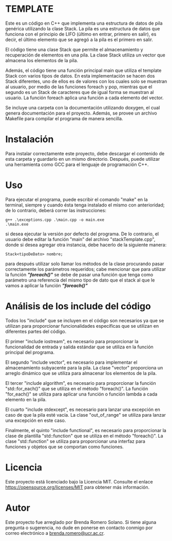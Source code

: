 # TEMPLATE 

Este es un código en C++ que implementa una estructura de datos de pila genérica utilizando la clase Stack. La pila es una estructura de datos que funciona con el principio de LIFO (último en entrar, primero en salir), es decir, el último elemento que se agregó a la pila es el primero en salir.

El código tiene una clase Stack que permite el almacenamiento y recuperación de elementos en una pila. La clase Stack utiliza un vector que almacena los elementos de la pila.

Además, el código tiene una función principal main que utiliza el template Stack con varios tipos de datos. En esta implementación se hacen dos Stack diferentes, uno de ellos es de valores con los cuales solo se muestran al usuario, por medio de las funciones foreach y pop, mientras que el segundo es un Stack de caracteres que de igual forma se muestran al usuario. La función foreach aplica una función a cada elemento del vector.

Se incluye una carpeta con la documentación utilizando doxygen, el cual genera documentación para el proyecto. Además, se provee un archivo Makefile para compilar el programa de manera sencilla.

# Instalación
Para instalar correctamente este proyecto, debe descargar el contenido de esta carpeta y guardarlo en un mismo directorio. Después, puede utilizar una herramienta como GCC para el lenguaje de programación C++.

# Uso
Para ejecutar el programa, puede escribir el comando "make" en la terminal, siempre y cuando ésta tenga instalado el mismo con anterioridad; de lo contrario, deberá correr las instrucciones:
```
g++ .\exceptions.cpp .\main.cpp -o main.exe
.\main.exe
```
si desea ejecutar la versión por defecto del programa. De lo contrario, el usuario debe editar la función "main" del archivo "stackTemplate.cpp", donde si desea agregar otra instancia, debe hacerlo de la siguiente manera: 
```
Stack<tipoDeDato> nombre;
```
para después utilizar solo llamar los métodos de la clase procurando pasar correctamente los parámetros requeridos; cabe mencionar que para utilizar la función ***"foreach()"*** se debe de pasar una función que  tenga como parámetro una referencia del mismo tipo de dato que el stack al que le vamos a aplicar la función ***"foreach()"***

# Análisis de los include del código
Todos los "include" que se incluyen en el código son necesarios ya que se utilizan para proporcionar funcionalidades específicas que se utilizan en diferentes partes del código.

El primer "include iostream", es necesario para proporcionar la funcionalidad de entrada y salida estándar que se utiliza en la función principal del programa.

El segundo "include vector", es necesario para implementar el almacenamiento subyacente para la pila. La clase "vector" proporciona un arreglo dinámico que se utiliza para almacenar los elementos de la pila.

El tercer "include algorithm", es necesario para proporcionar la función "std::for_each()" que se utiliza en el método "foreach()". La función "for_each()" se utiliza para aplicar una función o función lambda a cada elemento en la pila.

El cuarto "include stdexcept", es necesario para lanzar una excepción en caso de que la pila esté vacía. La clase "out_of_range" se utiliza para lanzar una excepción en este caso.

Finalmente, el quinto "include functional", es necesario para proporcionar la clase de plantilla "std::function" que se utiliza en el método "foreach()". La clase "std::function" se utiliza para proporcionar una interfaz para funciones y objetos que se comportan como funciones.

# Licencia
Este proyecto está licenciado bajo la Licencia MIT. Consulte el enlace https://opensource.org/licenses/MIT para obtener más información.

# Autor
Este proyecto fue arreglado por Brenda Romero Solano. Si tiene alguna pregunta o sugerencia, no dude en ponerse en contacto conmigo por correo electrónico a brenda.romero@ucr.ac.cr.
